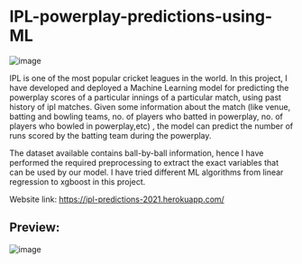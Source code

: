 # IPL-powerplay-predictions-using-ML

![image](https://user-images.githubusercontent.com/62956111/173407497-00b85272-5e4c-4b33-a698-925b7febff49.png)


IPL is one of the most popular cricket leagues in the world. In this project, I have developed and deployed a Machine Learning model for predicting the powerplay scores of a particular innings of a particular match, using past history of ipl matches. Given some information about the match (like venue, batting and bowling teams, no. of players who batted in powerplay, no. of players who bowled in powerplay,etc) , the model can predict the number of runs scored by the batting team during the powerplay.

   The dataset available contains ball-by-ball information, hence I have performed the required preprocessing to extract the exact variables that can be used by our model. I have tried different ML algorithms from linear regression to xgboost in this project.
   
   Website link: https://ipl-predictions-2021.herokuapp.com/
   
   

## Preview:
![image](https://user-images.githubusercontent.com/62956111/173411115-65f607bd-afbe-4538-bb73-c1c67aea2ca2.png)

